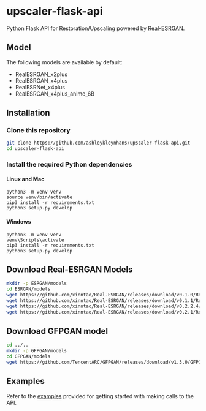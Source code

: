# upscaler-flask-api

Python Flask API for Restoration/Upscaling
powered by [Real-ESRGAN](https://github.com/xinntao/Real-ESRGAN).

## Model

The following models are available by default:

* RealESRGAN_x2plus
* RealESRGAN_x4plus
* RealESRNet_x4plus
* RealESRGAN_x4plus_anime_6B

## Installation

### Clone this repository

```bash
git clone https://github.com/ashleykleynhans/upscaler-flask-api.git
cd upscaler-flask-api
```

### Install the required Python dependencies

#### Linux and Mac

```
python3 -m venv venv
source venv/bin/activate
pip3 install -r requirements.txt
python3 setup.py develop
```

#### Windows

```
python3 -m venv venv
venv\Scripts\activate
pip3 install -r requirements.txt
python3 setup.py develop
```

## Download Real-ESRGAN Models

```bash
mkdir -p ESRGAN/models
cd ESRGAN/models
wget https://github.com/xinntao/Real-ESRGAN/releases/download/v0.1.0/RealESRGAN_x4plus.pth
wget https://github.com/xinntao/Real-ESRGAN/releases/download/v0.1.1/RealESRNet_x4plus.pth
wget https://github.com/xinntao/Real-ESRGAN/releases/download/v0.2.2.4/RealESRGAN_x4plus_anime_6B.pth
wget https://github.com/xinntao/Real-ESRGAN/releases/download/v0.2.1/RealESRGAN_x2plus.pth
```

## Download GFPGAN model

```bash
cd ../..
mkdir -p GFPGAN/models
cd GFPGAN/models
wget https://github.com/TencentARC/GFPGAN/releases/download/v1.3.0/GFPGANv1.3.pth
```

## Examples

Refer to the [examples](./examples) provided for getting started
with making calls to the API.
